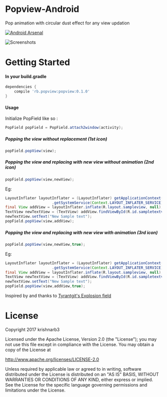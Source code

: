# Popview-Android
Pop animation with circular dust effect for any view updation

[![Android Arsenal](https://img.shields.io/badge/Android%20Arsenal-Popview--Android-green.svg?style=true)](https://android-arsenal.com/details/1/3813)

![Screenshots](https://media.giphy.com/media/FoGScttOF8e40/giphy.gif) 

# Getting Started 
<h4>In your build.gradle</h4>

```groovy
dependencies {
    compile 'rb.popview:popview:0.1.0'
}
```    
<h4>Usage</h4>

Initialize PopField like so :

```java
PopField popField = PopField.attach2window(activity);
```

<h5>Popping the view without replacement (1st icon)</h5>

```java
popField.popView(view);
```

<h5>Popping the view and replacing with new view without animation (2nd icon)</h5>

```java
popField.popView(view,newView);
```
Eg:

   ```java
   LayoutInflater layoutInflater = (LayoutInflater) getApplicationContext()        
    					.getSystemService(Context.LAYOUT_INFLATER_SERVICE);
   final View addView = layoutInflater.inflate(R.layout.sampleview, null);         //Inflate new view from xml
   TextView newTextView = (TextView) addView.findViewById(R.id.sampletextview);    //Reference the newview     
   newTextView.setText("New Sample text");
   popField.popView(view,addView);
   ```
   
<h5>Popping the view and replacing with new view with animation (3rd icon)</h5>

```java
popField.popView(view,newView,true);
```
Eg:

   ```java
   LayoutInflater layoutInflater = (LayoutInflater) getApplicationContext()        
    					.getSystemService(Context.LAYOUT_INFLATER_SERVICE);
   final View addView = layoutInflater.inflate(R.layout.sampleview, null);         //Inflate new view from xml
   TextView newTextView = (TextView) addView.findViewById(R.id.sampletextview);    //Reference the newview     
   newTextView.setText("New Sample text");
   popField.popView(view,addView,true);
   ```

Inspired by and thanks to [Tyrantgit's Explosion field](https://github.com/tyrantgit/ExplosionField)

# License

Copyright 2017 krishnarb3

   Licensed under the Apache License, Version 2.0 (the "License");
   you may not use this file except in compliance with the License.
   You may obtain a copy of the License at

   http://www.apache.org/licenses/LICENSE-2.0

   Unless required by applicable law or agreed to in writing, software
   distributed under the License is distributed on an "AS IS" BASIS,
   WITHOUT WARRANTIES OR CONDITIONS OF ANY KIND, either express or implied.
   See the License for the specific language governing permissions and
   limitations under the License.

